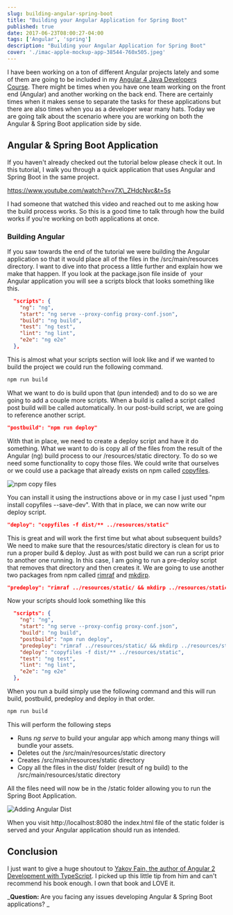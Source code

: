 ```yaml
---
slug: building-angular-spring-boot
title: "Building your Angular Application for Spring Boot"
published: true
date: 2017-06-23T08:00:27-04:00
tags: ['Angular', 'spring']
description: "Building your Angular Application for Spring Boot"
cover: './imac-apple-mockup-app-38544-760x505.jpeg'
---
```


I have been working on a ton of different Angular projects lately and some of them are going to be included in my [Angular 4 Java Developers Course](https://www.danvega.dev/jhipster). There might be times when you have one team working on the front end (Angular) and another working on the back end. There are certainly times when it makes sense to separate the tasks for these applications but there are also times when you as a developer wear many hats. Today we are going talk about the scenario where you are working on both the Angular & Spring Boot application side by side. 

## Angular & Spring Boot Application

If you haven't already checked out the tutorial below please check it out. In this tutorial, I walk you through a quick application that uses Angular and Spring Boot in the same project. 

https://www.youtube.com/watch?v=v7X\_ZHdcNvc&t=5s

I had someone that watched this video and reached out to me asking how the build process works. So this is a good time to talk through how the build works if you're working on both applications at once.

### Building Angular

If you saw towards the end of the tutorial we were building the Angular application so that it would place all of the files in the /src/main/resources directory. I want to dive into that process a little further and explain how we make that happen. If you look at the package.json file inside of  your Angular application you will see a scripts block that looks something like this. 

```json
  "scripts": {
    "ng": "ng",
    "start": "ng serve --proxy-config proxy-conf.json",
    "build": "ng build",
    "test": "ng test",
    "lint": "ng lint",
    "e2e": "ng e2e"
  },
```

This is almost what your scripts section will look like and if we wanted to build the project we could run the following command. 

```bash
npm run build
```

What we want to do is build upon that (pun intended) and to do so we are going to add a couple more scripts. When a build is called a script called post build will be called automatically. In our post-build script, we are going to reference another script. 

```json
"postbuild": "npm run deploy"
```

With that in place, we need to create a deploy script and have it do something. What we want to do is copy all of the files from the result of the Angular (ng) build process to our /resources/static directory. To do so we need some functionality to copy those files. We could write that ourselves or we could use a package that already exists on npm called [copyfiles](https://www.npmjs.com/package/copyfiles). 

![npm copy files](./2017-06-22_15-50-54.png)

You can install it using the instructions above or in my case I just used "npm install copyfiles --save-dev". With that in place, we can now write our deploy script. 

```json
"deploy": "copyfiles -f dist/** ../resources/static"
```

This is great and will work the first time but what about subsequent builds? We need to make sure that the resources/static directory is clean for us to run a proper build & deploy. Just as with post build we can run a script prior to another one running. In this case, I am going to run a pre-deploy script that removes that directory and then creates it. We are going to use another two packages from npm called [rimraf](https://www.npmjs.com/package/rimraf) and [mkdirp](https://www.npmjs.com/package/mkdirp). 

```json
"predeploy": "rimraf ../resources/static/ && mkdirp ../resources/static"
```

Now your scripts should look something like this

```json
  "scripts": {
    "ng": "ng",
    "start": "ng serve --proxy-config proxy-conf.json",
    "build": "ng build",
    "postbuild": "npm run deploy",
    "predeploy": "rimraf ../resources/static/ && mkdirp ../resources/static",
    "deploy": "copyfiles -f dist/** ../resources/static",
    "test": "ng test",
    "lint": "ng lint",
    "e2e": "ng e2e"
  },
```

When you run a build simply use the following command and this will run build, postbuild, predeploy and deploy in that order. 

```bash
npm run build
```

This will perform the following steps

*   Runs _ng serve_ to build your angular app which among many things will bundle your assets. 
*   Deletes out the /src/main/resources/static directory 
*   Creates /src/main/resources/static directory 
*   Copy all the files in the dist/ folder (result of ng build) to the /src/main/resources/static directory

All the files need will now be in the /static folder allowing you to run the Spring Boot Application.

![Adding Angular Dist](./2017-06-22_16-02-14.png)

When you visit http://localhost:8080 the index.html file of the static folder is served and your Angular application should run as intended. 

## Conclusion

I just want to give a huge shoutout to [Yakov Fain, the author of Angular 2 Development with TypeScript](http://amzn.to/2tTMa5D). I picked up this little tip from him and can't recommend his book enough. I own that book and LOVE it. 

_**Question:** Are you facing any issues developing Angular & Spring Boot applications? _
